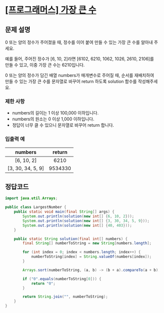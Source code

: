 # [\[프로그래머스\] 가장 큰 수](https://programmers.co.kr/learn/courses/30/lessons/42746)

## 문제 설명

0 또는 양의 정수가 주어졌을 때, 정수를 이어 붙여 만들 수 있는 가장 큰 수를 알아내 주세요.

예를 들어, 주어진 정수가 [6, 10, 2]라면 [6102, 6210, 1062, 1026, 2610, 2106]를 만들 수 있고, 이중 가장 큰 수는 6210입니다.

0 또는 양의 정수가 담긴 배열 numbers가 매개변수로 주어질 때, 순서를 재배치하여 만들 수 있는 가장 큰 수를 문자열로 바꾸어 return 하도록 solution 함수를 작성해주세요.

### 제한 사항

- numbers의 길이는 1 이상 100,000 이하입니다.
- numbers의 원소는 0 이상 1,000 이하입니다.
- 정답이 너무 클 수 있으니 문자열로 바꾸어 return 합니다.

### 입출력 예

numbers | return
:---: | :---:
[6, 10, 2] | 6210
[3, 30, 34, 5, 9] | 9534330

## 정답코드

```java
import java.util.Arrays;

public class LargestNumber {
    public static void main(final String[] args) {
        System.out.println(solution(new int[] {6, 10, 2}));
        System.out.println(solution(new int[] {3, 30, 34, 5, 9}));
        System.out.println(solution(new int[] {40, 403}));
    }

    public static String solution(final int[] numbers) {
        final String[] numberToString = new String[numbers.length];

        for (int index = 0; index < numbers.length; index++) {
            numberToString[index] = String.valueOf(numbers[index]);
        }

        Arrays.sort(numberToString, (a, b) -> (b + a).compareTo(a + b));

        if ("0".equals(numberToString[0])) {
            return "0";
        }

        return String.join("", numberToString);
    }
}
```
